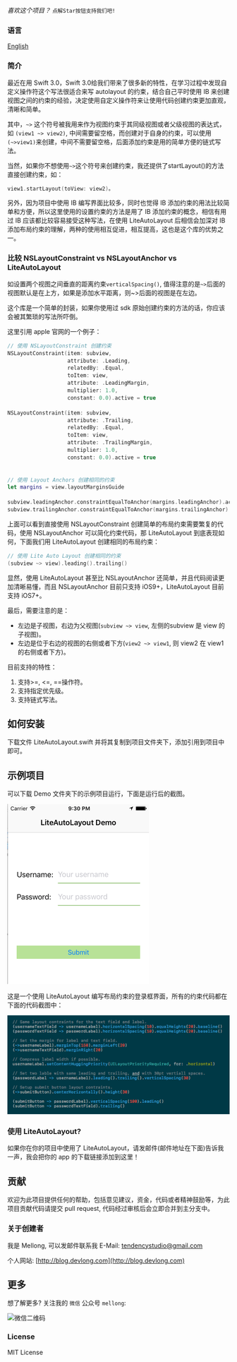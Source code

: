 *喜欢这个项目？* `点解Star按钮支持我们吧!`

### 语言

[English](./README.md)

### 简介

最近在用 Swift 3.0，Swift 3.0给我们带来了很多新的特性，在学习过程中发现自定义操作符这个写法很适合来写 autolayout 的约束，结合自己平时使用 IB 来创建视图之间的约束的经验，决定使用自定义操作符来让使用代码创建约束更加直观，清晰和简单。

其中，`~>` 这个符号被我用来作为视图约束于其同级视图或者父级视图的表达式，如 `(view1 ~> view2)`, 中间需要留空格，而创建对于自身的约束，可以使用`(~>view1)`来创建，中间不需要留空格，后面添加约束是用的简单方便的链式写法。

当然，如果你不想使用`~>`这个符号来创建约束，我还提供了startLayout()的方法直接创建约束，如：

```swift
view1.startLayout(toView: view2)。
```

另外，因为项目中使用 IB 编写界面比较多，同时也觉得 IB 添加约束的用法比较简单和方便，所以这里使用的设置约束的方法是用了 IB 添加约束的概念，相信有用过 IB 应该都比较容易接受这种写法，在使用 LiteAutoLayout 后相信会加深对 IB 添加布局约束的理解，两种的使用相互促进，相互提高，这也是这个库的优势之一。

### 比较 NSLayoutConstraint vs NSLayoutAnchor vs LiteAutoLayout

如设置两个视图之间垂直的距离约束`verticalSpacing()`, 值得注意的是`~>`后面的视图默认是在上方，如果是添加水平距离，则~>后面的视图是在左边。

这个库是一个简单的封装，如果你使用过 sdk 原始创建约束的方法的话，你应该会被其繁琐的写法所吓倒。

这里引用 apple 官网的一个例子：

```swift
// 使用 NSLayoutConstraint 创建约束
NSLayoutConstraint(item: subview,
                   attribute: .Leading,
                   relatedBy: .Equal,
                   toItem: view,
                   attribute: .LeadingMargin,
                   multiplier: 1.0,
                   constant: 0.0).active = true
 
NSLayoutConstraint(item: subview,
                   attribute: .Trailing,
                   relatedBy: .Equal,
                   toItem: view,
                   attribute: .TrailingMargin,
                   multiplier: 1.0,
                   constant: 0.0).active = true
 
 
// 使用 Layout Anchors 创建相同的约束
let margins = view.layoutMarginsGuide
 
subview.leadingAnchor.constraintEqualToAnchor(margins.leadingAnchor).active = true
subview.trailingAnchor.constraintEqualToAnchor(margins.trailingAnchor).active = true
```

上面可以看到直接使用 NSLayoutConstraint 创建简单的布局约束需要繁复的代码，使用 NSLayoutAnchor 可以简化约束代码，那 LiteAutoLayout 到底表现如何，下面我们用 LiteAutoLayout 创建相同的布局约束：

```swift
// 使用 Lite Auto Layout 创建相同的约束
(subview ~> view).leading().trailing()
```

显然，使用 LiteAutoLayout 甚至比 NSLayoutAnchor 还简单，并且代码阅读更加清晰易懂，而且 NSLayoutAnchor 目前只支持 iOS9+，LiteAutoLayout 目前支持 iOS7+。

最后，需要注意的是：
* 左边是子视图，右边为父视图(`subview ~> view`, 左侧的subview 是 view 的子视图)。
* 左边是位于右边的视图的右侧或者下方(`view2 ~> view1`, 则 view2 在 view1的右侧或者下方)。

目前支持的特性：
1. 支持>=, <=, ==操作符。
2. 支持指定优先级。
3. 支持链式写法。

## 如何安装

下载文件 LiteAutoLayout.swift 并将其复制到项目文件夹下，添加引用到项目中即可。

## 示例项目

可以下载 Demo 文件夹下的示例项目运行，下面是运行后的截图。

![Demo](./screenshot.png)

这是一个使用 LiteAutoLayout 编写布局约束的登录框界面，所有的约束代码都在下面的代码截图中：

![Code](./layout_contraints.png)

### 使用 LiteAutoLayout?

如果你在你的项目中使用了 LiteAutoLayout，请发邮件(邮件地址在下面)告诉我一声，我会把你的 app 的下载链接添加到这里！

## 贡献

欢迎为此项目提供任何的帮助，包括意见建议，资金，代码或者精神鼓励等，为此项目贡献代码请提交 pull request, 代码经过审核后会立即合并到主分支中。

### 关于创建者

我是 Mellong, 可以发邮件联系我 E-Mail: <tendencystudio@gmail.com>

个人网站: [http://blog.devlong.com](http://blog.devlong.com)

## 更多

想了解更多? 关注我的 `微信` 公众号 `mellong`:

![微信二维码](http://www.devlong.com/blogImages/qrcode_for_mellong.jpg)

### License

MIT License
